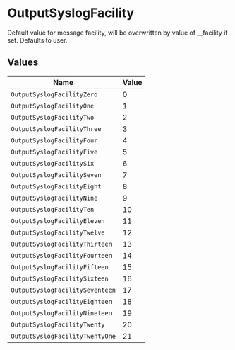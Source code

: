 # OutputSyslogFacility

Default value for message facility, will be overwritten by value of __facility if set. Defaults to user.


## Values

| Name                            | Value                           |
| ------------------------------- | ------------------------------- |
| `OutputSyslogFacilityZero`      | 0                               |
| `OutputSyslogFacilityOne`       | 1                               |
| `OutputSyslogFacilityTwo`       | 2                               |
| `OutputSyslogFacilityThree`     | 3                               |
| `OutputSyslogFacilityFour`      | 4                               |
| `OutputSyslogFacilityFive`      | 5                               |
| `OutputSyslogFacilitySix`       | 6                               |
| `OutputSyslogFacilitySeven`     | 7                               |
| `OutputSyslogFacilityEight`     | 8                               |
| `OutputSyslogFacilityNine`      | 9                               |
| `OutputSyslogFacilityTen`       | 10                              |
| `OutputSyslogFacilityEleven`    | 11                              |
| `OutputSyslogFacilityTwelve`    | 12                              |
| `OutputSyslogFacilityThirteen`  | 13                              |
| `OutputSyslogFacilityFourteen`  | 14                              |
| `OutputSyslogFacilityFifteen`   | 15                              |
| `OutputSyslogFacilitySixteen`   | 16                              |
| `OutputSyslogFacilitySeventeen` | 17                              |
| `OutputSyslogFacilityEighteen`  | 18                              |
| `OutputSyslogFacilityNineteen`  | 19                              |
| `OutputSyslogFacilityTwenty`    | 20                              |
| `OutputSyslogFacilityTwentyOne` | 21                              |